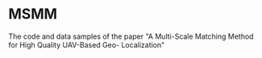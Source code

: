 # MSMM
The code and data samples of the paper "A Multi-Scale Matching Method for High Quality UAV-Based Geo- Localization"
